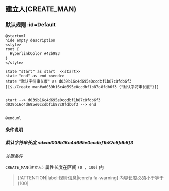 ## 建立人(CREATE_MAN) <!-- {docsify-ignore-all} -->

   

### 默认规则 :id=Default

```plantuml
@startuml
hide empty description
<style>
root {
  HyperlinkColor #42b983
}
</style>

state "start" as start  <<start>>
state "end" as end <<end>>
state "默认字符串长度" as d039b16c4d695e0ccdbf1b87c8fdb6f3 [[$./Create_man#ad039b16c4d695e0ccdbf1b87c8fdb6f3 {"默认字符串长度"}]]


start --> d039b16c4d695e0ccdbf1b87c8fdb6f3 
d039b16c4d695e0ccdbf1b87c8fdb6f3 --> end 


@enduml
```

#### 条件说明

##### 默认字符串长度 :id=ad039b16c4d695e0ccdbf1b87c8fdb6f3


*关键条件*


`CREATE_MAN(建立人)` 属性长度在区间 `(0 , 100]` 内

> [!ATTENTION|label:规则信息|icon:fa fa-warning]
> 内容长度必须小于等于[100]







